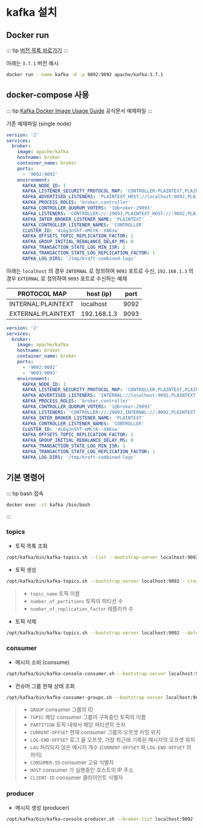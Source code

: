 # kafka 설치

## Docker run

::: tip
[버전 목록 바로가기](https://kafka.apache.org/downloads)
:::

아래는 `3.7.1` 버전 예시

``` bash
docker run --name kafka -d -p 9092:9092 apache/kafka:3.7.1
```

## docker-compose 사용
::: tip
[Kafka Docker Image Usage Guide](https://github.com/apache/kafka/blob/trunk/docker/examples/README.md) 공식문서 예제파일
:::

기존 예재파일 (single node)

``` yaml
version: '2'
services:
  broker:
    image: apache/kafka
    hostname: broker
    container_name: broker
    ports:
      - '9092:9092'
    environment:
      KAFKA_NODE_ID: 1
      KAFKA_LISTENER_SECURITY_PROTOCOL_MAP: 'CONTROLLER:PLAINTEXT,PLAINTEXT:PLAINTEXT,PLAINTEXT_HOST:PLAINTEXT'
      KAFKA_ADVERTISED_LISTENERS: 'PLAINTEXT_HOST://localhost:9092,PLAINTEXT://broker:19092'
      KAFKA_PROCESS_ROLES: 'broker,controller'
      KAFKA_CONTROLLER_QUORUM_VOTERS: '1@broker:29093'
      KAFKA_LISTENERS: 'CONTROLLER://:29093,PLAINTEXT_HOST://:9092,PLAINTEXT://:19092'
      KAFKA_INTER_BROKER_LISTENER_NAME: 'PLAINTEXT'
      KAFKA_CONTROLLER_LISTENER_NAMES: 'CONTROLLER'
      CLUSTER_ID: '4L6g3nShT-eMCtK--X86sw'
      KAFKA_OFFSETS_TOPIC_REPLICATION_FACTOR: 1
      KAFKA_GROUP_INITIAL_REBALANCE_DELAY_MS: 0
      KAFKA_TRANSACTION_STATE_LOG_MIN_ISR: 1
      KAFKA_TRANSACTION_STATE_LOG_REPLICATION_FACTOR: 1
      KAFKA_LOG_DIRS: '/tmp/kraft-combined-logs'
```

아래는 `localhost` 의 경우 `INTERNAL` 로 정의하여 `9092` 포트로 수신, `192.168.1.3` 의 경우 `EXTERNAL` 로 정의하여 `9093` 포트로 수신하는 예제

| PROTOCOL MAP       | host (ip)    | port |
| ------------------ | ------------ | ---- |
| INTERNAL:PLAINTEXT | localhost    | 9092 |
| EXTERNAL:PLAINTEXT | 192.168.1.3  | 9093 |

``` yaml
version: '2'
services:
  broker:
    image: apache/kafka
    hostname: broker
    container_name: broker
    ports:
      - '9092:9092'
      - '9093:9093'
    environment:
      KAFKA_NODE_ID: 1
      KAFKA_LISTENER_SECURITY_PROTOCOL_MAP: 'CONTROLLER:PLAINTEXT,PLAINTEXT:PLAINTEXT,INTERNAL:PLAINTEXT,EXTERNAL:PLAINTEXT'
      KAFKA_ADVERTISED_LISTENERS: 'INTERNAL://localhost:9092,PLAINTEXT://broker:19092,EXTERNAL://192.168.1.3:9093'
      KAFKA_PROCESS_ROLES: 'broker,controller'
      KAFKA_CONTROLLER_QUORUM_VOTERS: '1@broker:29093'
      KAFKA_LISTENERS: 'CONTROLLER://:29093,INTERNAL://:9092,PLAINTEXT://:19092,EXTERNAL://:9093'
      KAFKA_INTER_BROKER_LISTENER_NAME: 'PLAINTEXT'
      KAFKA_CONTROLLER_LISTENER_NAMES: 'CONTROLLER'
      CLUSTER_ID: '4L6g3nShT-eMCtK--X86sw'
      KAFKA_OFFSETS_TOPIC_REPLICATION_FACTOR: 1
      KAFKA_GROUP_INITIAL_REBALANCE_DELAY_MS: 0
      KAFKA_TRANSACTION_STATE_LOG_MIN_ISR: 1
      KAFKA_TRANSACTION_STATE_LOG_REPLICATION_FACTOR: 1
      KAFKA_LOG_DIRS: '/tmp/kraft-combined-logs'
```

## 기본 명령어
::: tip
bash 접속
``` bash
docker exec -it kafka /bin/bash
```
:::

### topics
* 토픽 목록 조회
``` bash
/opt/kafka/bin/kafka-topics.sh --list --bootstrap-server localhost:9092
```

* 토픽 생성
``` bash
/opt/kafka/bin/kafka-topics.sh --bootstrap-server localhost:9092 --create --topic <topic_name> --partitions <number_of_partitions> --replication-factor <number_of_replication_factor>
```
> * `topic_name` 토픽 이름
> * `number_of_partitions` 토픽의 파티션 수
> * `number_of_replication_factor` 레플리카 수

* 토픽 삭제
``` bash
/opt/kafka/bin/kafka-topics.sh --bootstrap-server localhost:9092 --delete --topic <topic_name>
```

### consumer
* 메시지 소비 (consume)
``` bash
/opt/kafka/bin/kafka-console-consumer.sh --bootstrap-server localhost:9092 --topic <topic_name>
```

* 컨슈머 그룹 현재 상태 조회

``` bash
/opt/kafka/bin/kafka-consumer-groups.sh --bootstrap-server localhost:9092 --group <consumer_group_id> --describe 
```
> * `GROUP` consumer 그룹의 ID
> * `TOPIC` 해당 consumer 그룹이 구독중인 토픽의 이름 
> * `PARTITION` 토픽 내에서 해당 파티션의 숫자
> * `CURRENT-OFFSET` 현재 consumer 그룹의 오프셋 커밋 위치
> * `LOG-END-OFFSET` 로그 끝 오프셋, 가장 최근에 기록된 메시지의 오프셋 위치
> * `LAG` 처리되지 않은 메시지 개수 (`CURRENT-OFFSET` 와 `LOG-END-OFFSET` 의 차이)
> * `CONSUMER-ID` consumer 고유 식별자
> * `HOST` consumer 가 실행중인 호스트의 IP 주소
> * `CLIENT-ID` consumer 클라이언트 식별자

### producer
* 메시지 생성 (producer)
``` bash
/opt/kafka/bin/kafka-console-producer.sh --broker-list localhost:9092 --topic <topic_name>
```